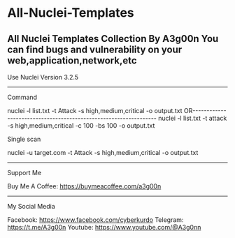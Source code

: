 # All-Nuclei-Templates
All Nuclei Templates Collection By A3g00n You can find bugs and vulnerability on your web,application,network,etc  
------------------------------------------------------------------------------------------------------------------

Use Nuclei Version 3.2.5


-------------------------------------------------------------------------------------------------------------------


Command 

nuclei -l list.txt -t Attack -s high,medium,critical -o output.txt
OR-----------------------------------------------------------------
nuclei -l list.txt -t attack -s high,medium,critical -c 100 -bs 100 -o output.txt

Single scan

nuclei -u target.com -t Attack -s high,medium,critical -o output.txt

----------------------------------------------------------------------------------------------------------------


Support Me 

Buy Me A Coffee: https://buymeacoffee.com/a3g00n

----------------------------------------------------------------------------------------------------------------

My Social Media


Facebook: https://www.facebook.com/cyberkurdo
Telegram: https://t.me/A3g00n
Youtube: https://www.youtube.com/@A3g0nn




